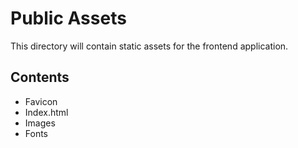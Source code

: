 # Public Assets

This directory will contain static assets for the frontend application.

## Contents

- Favicon
- Index.html
- Images
- Fonts